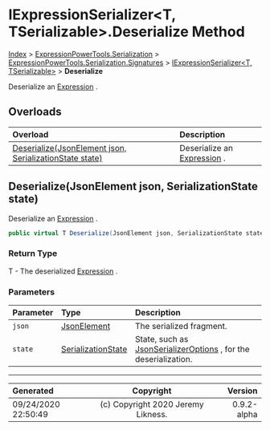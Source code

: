 ﻿# IExpressionSerializer&lt;T, TSerializable>.Deserialize Method

[Index](../index.md) > [ExpressionPowerTools.Serialization](ExpressionPowerTools.Serialization.a.md) > [ExpressionPowerTools.Serialization.Signatures](ExpressionPowerTools.Serialization.Signatures.n.md) > [IExpressionSerializer<T, TSerializable>](ExpressionPowerTools.Serialization.Signatures.IExpressionSerializer`2.i.md) > **Deserialize**

Deserialize an [Expression](https://docs.microsoft.com/dotnet/api/system.linq.expressions.expression) .

## Overloads

| Overload | Description |
| :-- | :-- |
| [Deserialize(JsonElement json, SerializationState state)](#deserializejsonelement-json-serializationstate-state) | Deserialize an [Expression](https://docs.microsoft.com/dotnet/api/system.linq.expressions.expression) . |
## Deserialize(JsonElement json, SerializationState state)

Deserialize an [Expression](https://docs.microsoft.com/dotnet/api/system.linq.expressions.expression) .

```csharp
public virtual T Deserialize(JsonElement json, SerializationState state)
```

### Return Type

T - The deserialized [Expression](https://docs.microsoft.com/dotnet/api/system.linq.expressions.expression) .

### Parameters

| Parameter | Type | Description |
| :-- | :-- | :-- |
| `json` | [JsonElement](https://docs.microsoft.com/dotnet/api/system.text.json.jsonelement) | The serialized fragment. |
| `state` | [SerializationState](ExpressionPowerTools.Serialization.Serializers.SerializationState.cs.md) | State, such as [JsonSerializerOptions](https://docs.microsoft.com/dotnet/api/system.text.json.jsonserializeroptions) , for the deserialization. |



---

| Generated | Copyright | Version |
| :-- | :-: | --: |
| 09/24/2020 22:50:49 | (c) Copyright 2020 Jeremy Likness. | 0.9.2-alpha |
